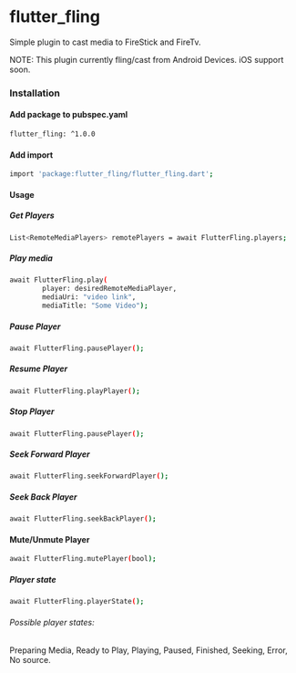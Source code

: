 # flutter_fling

Simple plugin to cast media to FireStick and FireTv.

NOTE: This plugin currently fling/cast from Android Devices. iOS support soon.

### Installation

#### Add package to pubspec.yaml

```sh
flutter_fling: ^1.0.0
```

#### Add import

```sh
import 'package:flutter_fling/flutter_fling.dart';
```

#### Usage

##### Get Players

```sh
List<RemoteMediaPlayers> remotePlayers = await FlutterFling.players;
```

##### Play media

```sh
await FlutterFling.play(
        player: desiredRemoteMediaPlayer,
        mediaUri: "video link",
        mediaTitle: "Some Video");
```

##### Pause Player

```sh
await FlutterFling.pausePlayer();
```

##### Resume Player

```sh
await FlutterFling.playPlayer();
```

##### Stop Player

```sh
await FlutterFling.pausePlayer();
```

##### Seek Forward Player

```sh
await FlutterFling.seekForwardPlayer();
```

##### Seek Back Player

```sh
await FlutterFling.seekBackPlayer();
```

#### Mute/Unmute Player

```sh
await FlutterFling.mutePlayer(bool);
```

##### Player state

```sh
await FlutterFling.playerState();
```
###### Possible player states: 
Preparing Media, Ready to Play, Playing, Paused, Finished, Seeking, Error, No source.